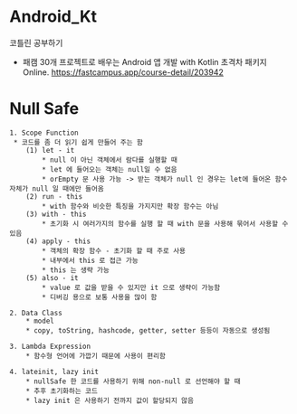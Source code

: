 # Android_Kt
코틀린 공부하기

- 패캠 30개 프로젝트로 배우는 Android 앱 개발 with Kotlin 초격차 패키지 Online.
  https://fastcampus.app/course-detail/203942

# Null Safe
    1. Scope Function
     * 코드를 좀 더 읽기 쉽게 만들어 주는 함 
        (1) let - it
            * null 이 아닌 객체에서 람다를 실행할 때
            * let 에 들어오는 객체는 null일 수 없음
            * orEmpty 문 사용 가능 -> 받는 객체가 null 인 경우는 let에 들어온 함수 자체가 null 일 때에만 들어옴
        (2) run - this
            * with 함수와 비슷한 특징을 가지지만 확장 함수는 아님
        (3) with - this
            * 초기화 시 여러가지의 함수를 실행 할 때 with 문을 사용해 묶어서 사용할 수 있음
        (4) apply - this
            * 객체의 확장 함수 - 초기화 할 때 주로 사용
            * 내부에서 this 로 접근 가능
            * this 는 생략 가능
        (5) also - it
            * value 로 값을 받을 수 있지만 it 으로 생략이 가능함
            * 디버깅 용으로 보통 사용을 많이 함

    2. Data Class
        * model
        * copy, toString, hashcode, getter, setter 등등이 자동으로 생성됨

    3. Lambda Expression
        * 함수형 언어에 가깝기 때문에 사용이 편리함

    4. lateinit, lazy init
        * nullSafe 한 코드를 사용하기 위해 non-null 로 선언해야 할 때
        * 추후 초기화하는 코드
        * lazy init 은 사용하기 전까지 값이 할당되지 않음